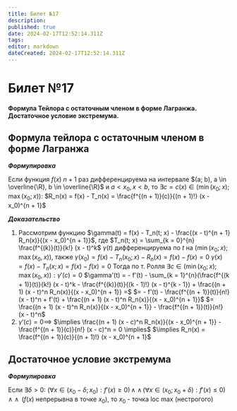 ```yaml
---
title: Билет №17
description: 
published: true
date: 2024-02-17T12:52:14.311Z
tags: 
editor: markdown
dateCreated: 2024-02-17T12:52:14.311Z
---
```


# Билет №17
#### Формула Тейлора с остаточным членом в форме Лагранжа. Достаточное условие экстремума. 

## Формула тейлора с остаточным членом в форме Лагранжа

***Формулировка***

Если функция $f(x)$ $n + 1$ раз дифференцируема на интервале 
$(a; b), a \in \overline{\R}, b \in \overline{\R}$ 
и $a < x_0, x < b$, то $\exists c = c(x) \in (\min(x_0; x); \max(x_0; x)):$
$R_n(x) = f(x) - T_n(x) = \frac{f^{(n + 1)}(c)}{(n + 1)!} (x - x_0)^{n + 1}$

***Доказательство***

1. Рассмотрим функцию
	$\gamma(t) = f(x) - T_n(t; x) - \frac{(x - t)^{n + 1} R_n(x)}{(x - x_0)^{n + 1}}$, где
	$T_n(t; x) = \sum_{k = 0}^{n} \frac{f^{(k)}(t)}{k!} (x - t)^k$
	$\gamma(t)$ дифференцируема по $t$ на $(\min(x_0; x); \max(x_0, x))$, также
	$\gamma(x_0) = f(x) - T_n(x_0; x) - R_n(x) = f(x) - f(x) = 0$
	$\gamma(x) = f(x) - T_n(x; x) = f(x) - f(x) = 0$
	Тогда по т. Ролля $\exists c \in (\min(x_0; x); \max(x_0, x)): \gamma'(c) = 0$
	$\gamma'(t) = - f'(t) - \sum_{k = 1}^{n}(\frac{f^{(k + 1)}(t)}{k!} (x - t)^k  - \frac{f^{(k)}(t)}{(k - 1)!} (x - t)^{k - 1}) + \frac{(n + 1) (x - t)^n R_n(x)}{(x - x_0)^{n + 1}} =$
	$= - f'(t) - \frac{f^{(n + 1)}(t)}{n!} (x - t)^n + f'(t) + \frac{(n + 1) (x - t)^n R_n(x)}{(x - x_0)^{n + 1}}$
	$= \frac{(n + 1) (x - t)^n R_n(x)}{(x - x_0)^{n + 1}} - \frac{f^{(n + 1)}(t)}{n!} (x - t)^n$
2. $\gamma'(c) = 0 \implies$
	$\implies \frac{(n + 1) (x - c)^n R_n(x)}{(x - x_0)^{n + 1}} - \frac{f^{(n + 1)}(c)}{n!} (x - c)^n = 0 \implies$
	$\implies R_n(x) = \frac{f^{(n + 1)}(c)}{(n + 1)!} (x - x_0)^{n + 1}$
  
## Достаточное условие экстремума

***Формулировка***

Если $\exists \delta > 0:$
$(\forall x \in (x_0 - \delta; x_0): f'(x) \ge 0) \, \wedge$
$\wedge \, (\forall x \in (x_0; x_0 + \delta): f'(x) \le 0) \, \wedge$
$\wedge \,$ ($f(x)$ непрерывна в точке $x_0$), то $x_0$ - точка loc max (нестрогого)